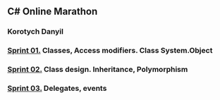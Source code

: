 ## C# Online Marathon
### Korotych Danyil

### [**Sprint 01.**](https://github.com/dankor1498/csharp-online-marathon/blob/master/Sprint01/Tasks.md) Classes, Access modifiers. Class System.Object

### [**Sprint 02.**](https://github.com/dankor1498/csharp-online-marathon/blob/master/Sprint02/Tasks.md) Class design. Inheritance, Polymorphism

### [**Sprint 03.**](https://github.com/dankor1498/csharp-online-marathon/blob/master/Sprint03/Tasks.md) Delegates, events
